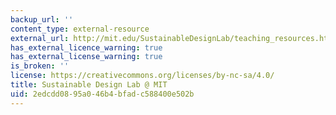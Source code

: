 ```yaml
---
backup_url: ''
content_type: external-resource
external_url: http://mit.edu/SustainableDesignLab/teaching_resources.html
has_external_licence_warning: true
has_external_license_warning: true
is_broken: ''
license: https://creativecommons.org/licenses/by-nc-sa/4.0/
title: Sustainable Design Lab @ MIT
uid: 2edcdd08-95a0-46b4-bfad-c588400e502b
---
```

